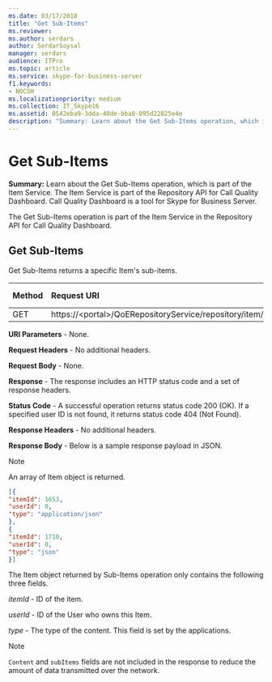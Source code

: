 ```yaml
---
ms.date: 03/17/2018
title: "Get Sub-Items"
ms.reviewer: 
ms.author: serdars
author: SerdarSoysal
manager: serdars
audience: ITPro
ms.topic: article
ms.service: skype-for-business-server
f1.keywords:
- NOCSH
ms.localizationpriority: medium
ms.collection: IT_Skype16
ms.assetid: 0542eba9-3dda-40de-bba8-095d22825e4e
description: "Summary: Learn about the Get Sub-Items operation, which is part of the Item Service. The Item Service is part of the Repository API for Call Quality Dashboard. Call Quality Dashboard is a tool for Skype for Business Server."
---
```


# Get Sub-Items
 
**Summary:** Learn about the Get Sub-Items operation, which is part of the Item Service. The Item Service is part of the Repository API for Call Quality Dashboard. Call Quality Dashboard is a tool for Skype for Business Server.
  
The Get Sub-Items operation is part of the Item Service in the Repository API for Call Quality Dashboard.
  
## Get Sub-Items

Get Sub-Items returns a specific Item's sub-items.
  

|**Method**|**Request URI**|**HTTP Version**|
|:-----|:-----|:-----|
|GET  <br/> |https://\<portal\>/QoERepositoryService/repository/item/{itemId}/subitem  <br/> |HTTP/1.1  <br/> |
   
 **URI Parameters** - None.
  
 **Request Headers** - No additional headers.
  
 **Request Body** - None.
  
 **Response** - The response includes an HTTP status code and a set of response headers.
  
 **Status Code** - A successful operation returns status code 200 (OK). If a specified user ID is not found, it returns status code 404 (Not Found).
  
 **Response Headers** - No additional headers.
  
 **Response Body** - Below is a sample response payload in JSON.
  
> [!NOTE]
> An array of Item object is returned. 
  
```json
[{
"itemId": 1653,
"userId": 0,
"type": "application/json"
},
{
"itemId": 1710,
"userId": 0,
"type": "json"
}]
```

The Item object returned by Sub-Items operation only contains the following three fields. 
  
 *itemId*  - ID of the item.
  
 *userId*  - ID of the User who owns this Item.
  
 *type*  - The type of the content. This field is set by the applications.
  
> [!NOTE]
>  `Content` and `subItems` fields are not included in the response to reduce the amount of data transmitted over the network.
  


